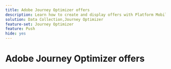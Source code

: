 ```yaml
---
title: Adobe Journey Optimizer offers
description: Learn how to create and display offers with Platform Mobile SDK and Adobe Journey Optimizer Decision Management.
solution: Data Collection,Journey Optimizer
feature-set: Journey Optimizer
feature: Push
hide: yes
---
```

# Adobe Journey Optimizer offers
